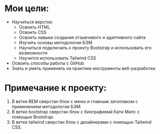 # Мои цели:

- Научиться верстке:
    - Освоить HTML
    - Освоить CSS
    - Освоить навыки создания отзывчивого и адаптивного сайта
    - Изучить основы методологии БЭМ
    - Научиться подключать к проекту Bootstrap и использовать его возможности
    - Научится использовать Tailwind CSS
- Освоить способы работы с GitHub
- Знать и уметь применять на практике инструменты веб-разработки

# Примечание к проекту:
1. В ветке BEM сверстан блок с меню и главным заголовком с применением методологии БЭМ.
2. В ветке bootstrap сверстан блок с биографиемй Кати Милс с помощью Bootstrap.
3. В ветке tailwind сверстан блок с дизайнерами с помощью Tailwind CSS.